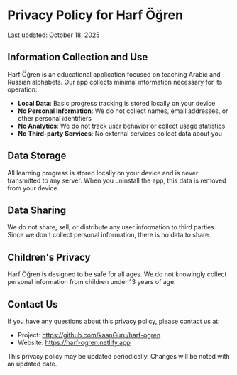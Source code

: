 # Privacy Policy for Harf Öğren

Last updated: October 18, 2025

## Information Collection and Use

Harf Öğren is an educational application focused on teaching Arabic and Russian alphabets. Our app collects minimal information necessary for its operation:

- **Local Data**: Basic progress tracking is stored locally on your device
- **No Personal Information**: We do not collect names, email addresses, or other personal identifiers
- **No Analytics**: We do not track user behavior or collect usage statistics
- **No Third-party Services**: No external services collect data about you

## Data Storage

All learning progress is stored locally on your device and is never transmitted to any server. When you uninstall the app, this data is removed from your device.

## Data Sharing

We do not share, sell, or distribute any user information to third parties. Since we don't collect personal information, there is no data to share.

## Children's Privacy

Harf Öğren is designed to be safe for all ages. We do not knowingly collect personal information from children under 13 years of age.

## Contact Us

If you have any questions about this privacy policy, please contact us at:
- Project: https://github.com/kaanGuru/harf-ogren
- Website: https://harf-ogren.netlify.app

This privacy policy may be updated periodically. Changes will be noted with an updated date.